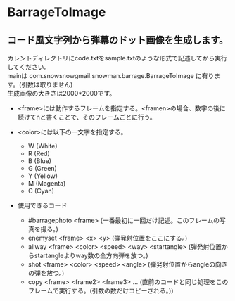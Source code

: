 # BarrageToImage
## コード風文字列から弾幕のドット画像を生成します。

カレントディレクトリにcode.txtをsample.txtのような形式で記述してから実行してください。  
mainは com.snowsnowgmail.snowman.barrage.BarrageToImage に有ります。(引数は取りません)  
生成画像の大きさは2000*2000です。

- \<frame\>には動作するフレームを指定する。\<framen\>の場合、数字の後に続けてnと書くことで、そのフレームごとに行う。
- \<color\>には以下の一文字を指定する。
  - W (White)
  - R (Red)
  - B (Blue)
  - G (Green)
  - Y (Yellow)
  - M (Magenta)
  - C (Cyan)

- 使用できるコード
  - \#barragephoto \<frame\> (一番最初に一回だけ記述。このフレームの写真を撮る。)
  - enemyset \<frame\> \<x\> \<y\>  (弾発射位置をここにする。)
  - allway \<frame\> \<color\> \<speed\> \<way\> \<startangle\> (弾発射位置からstartangleよりway数の全方向弾を放つ。)
  - shot \<frame\> \<color\> \<speed\> \<angle\> (弾発射位置からangleの向きの弾を放つ。)
  - copy \<frame\> \<frame2\> \<frame3\> ... (直前のコードと同じ処理をこのフレームで実行する。(引数の数だけコピーされる。))
